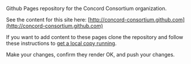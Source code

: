 Github Pages repository for the Concord Consortium organization.

See the content for this site here: [http://concord-consortium.github.com](http://concord-consortium.github.com)

If you want to add content to these pages clone the repository and follow these instructions to 
[get a local copy running](http://concord-consortium.github.com/developer-notes/get-a-local-copy-of-this-site.html). 

Make your changes, confirm they render OK, and push your changes.